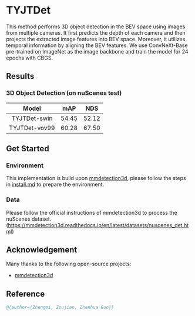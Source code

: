 # TYJTDet
This method performs 3D object detection in the BEV space using images from multiple cameras. It first predicts the depth of each camera and then projects the extracted image features into BEV space. Moreover, it utilizes temporal information by aligning the BEV features. We use ConvNeXt-Base pre-trained on ImageNet as the image backbone and train the model for 24 epochs with CBGS.

## Results
### 3D Object Detection (on nuScenes test)

|   Model   | mAP  | NDS  |
| :-------: | :--: | :--: |
| TYJTDet-swin |54.45 | 52.12 |
| TYJTDet-vov99|60.28 | 67.50 |


## Get Started

### Environment
This implementation is build upon [mmdetection3d](https://github.com/open-mmlab/mmdetection3d), please follow the steps in [install.md](./docs/install.md) to prepare the environment.

### Data
Please follow the official instructions of mmdetection3d to process the nuScenes dataset.(https://mmdetection3d.readthedocs.io/en/latest/datasets/nuscenes_det.html)


## Acknowledgement
Many thanks to the following open-source projects:
* [mmdetection3d](https://github.com/open-mmlab/mmdetection3d)

## Reference

```bibtex
@{author={Zhengmi, Zoujian, Zhenhua Guo}}
```
